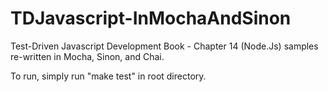 TDJavascript-InMochaAndSinon
============================

Test-Driven Javascript Development Book - Chapter 14 (Node.Js) samples re-written in Mocha, Sinon, and Chai.

To run, simply run "make test" in root directory.
